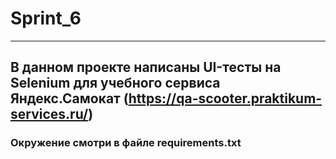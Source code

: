 # Sprint_6

___

## В данном проекте написаны UI-тесты на Selenium для учебного сервиса Яндекс.Самокат (https://qa-scooter.praktikum-services.ru/)

### Окружение смотри в файле requirements.txt